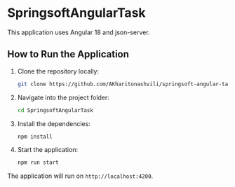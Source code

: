 
# SpringsoftAngularTask

This application uses Angular 18 and json-server.

## How to Run the Application

1. Clone the repository locally:
   ```bash
   git clone https://github.com/AKharitonashvili/springsoft-angular-task/tree/main
   ```

2. Navigate into the project folder:
   ```bash
   cd SpringsoftAngularTask
   ```

3. Install the dependencies:
   ```bash
   npm install
   ```

4. Start the application:
   ```bash
   npm run start
   ```

The application will run on `http://localhost:4200`.
